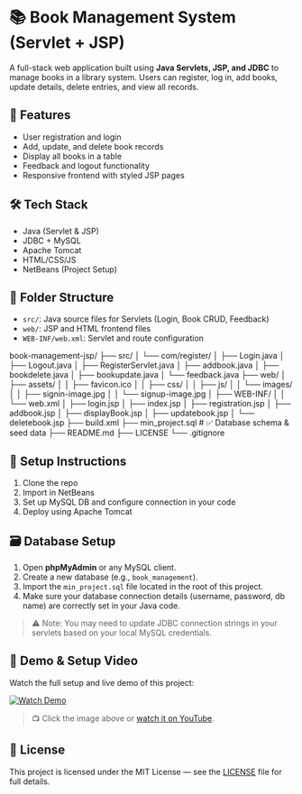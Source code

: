 # 📚 Book Management System (Servlet + JSP)

A full-stack web application built using **Java Servlets, JSP, and JDBC** to manage books in a library system. Users can register, log in, add books, update details, delete entries, and view all records.

## 🚀 Features

- User registration and login
- Add, update, and delete book records
- Display all books in a table
- Feedback and logout functionality
- Responsive frontend with styled JSP pages

## 🛠 Tech Stack

- Java (Servlet & JSP)
- JDBC + MySQL
- Apache Tomcat
- HTML/CSS/JS
- NetBeans (Project Setup)

## 📁 Folder Structure

- `src/`: Java source files for Servlets (Login, Book CRUD, Feedback)
- `web/`: JSP and HTML frontend files
- `WEB-INF/web.xml`: Servlet and route configuration

book-management-jsp/
├── src/
│   └── com/register/
│       ├── Login.java
│       ├── Logout.java
│       ├── RegisterServlet.java
│       ├── addbook.java
│       ├── bookdelete.java
│       ├── bookupdate.java
│       └── feedback.java
├── web/
│   ├── assets/
│   │   ├── favicon.ico
│   │   ├── css/
│   │   ├── js/
│   │   └── images/
│   │       ├── signin-image.jpg
│   │       └── signup-image.jpg
│   ├── WEB-INF/
│   │   └── web.xml
│   ├── login.jsp
│   ├── index.jsp
│   ├── registration.jsp
│   ├── addbook.jsp
│   ├── displayBook.jsp
│   ├── updatebook.jsp
│   └── deletebook.jsp
├── build.xml
├── min_project.sql           # ✅ Database schema & seed data
├── README.md
├── LICENSE
└── .gitignore


## 🔧 Setup Instructions

1. Clone the repo
2. Import in NetBeans
3. Set up MySQL DB and configure connection in your code
4. Deploy using Apache Tomcat

## 🗃️ Database Setup

1. Open **phpMyAdmin** or any MySQL client.
2. Create a new database (e.g., `book_management`).
3. Import the `min_project.sql` file located in the root of this project.
4. Make sure your database connection details (username, password, db name) are correctly set in your Java code.

> ⚠️ Note: You may need to update JDBC connection strings in your servlets based on your local MySQL credentials.

## 🎥 Demo & Setup Video

Watch the full setup and live demo of this project:

[![Watch Demo](https://img.youtube.com/vi/f-x2GEaRD-w/0.jpg)](https://youtu.be/f-x2GEaRD-w?si=GIO1LJGGzFCtdHkv)

> 📺 Click the image above or [watch it on YouTube](https://youtu.be/f-x2GEaRD-w?si=GIO1LJGGzFCtdHkv).


## 📄 License

This project is licensed under the MIT License — see the [LICENSE](./LICENSE) file for full details.

